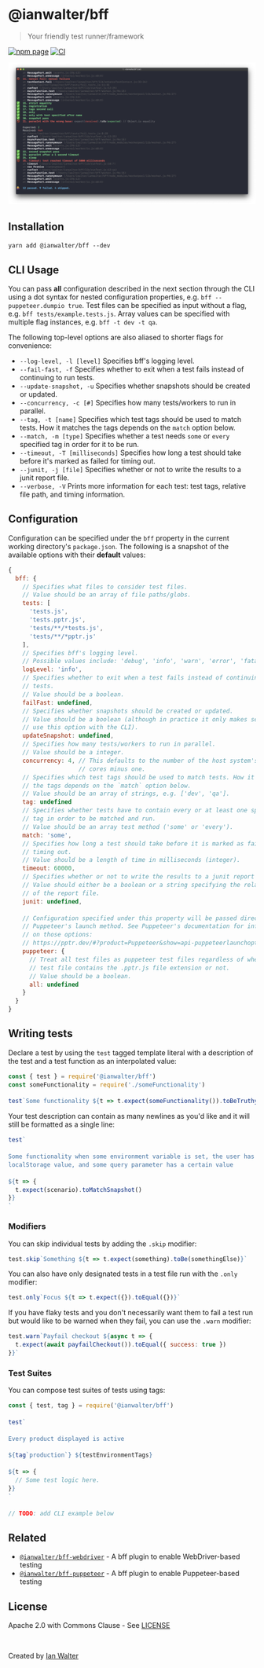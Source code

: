 # @ianwalter/bff
> Your friendly test runner/framework

[![npm page][npmImage]][npmUrl]
[![CI][ciImage]][ciUrl]

[<img src="./screenshot.png">](https://raw.githubusercontent.com/ianwalter/bff/master/screenshot.png)

## Installation

```console
yarn add @ianwalter/bff --dev
```

## CLI Usage

You can pass **all** configuration described in the next section through the CLI
using a dot syntax for nested configuration properties, e.g.
`bff --puppeteer.dumpio true`. Test files can be specified as input without a
flag, e.g. `bff tests/example.tests.js`. Array values can be specified with
multiple flag instances, e.g. `bff -t dev -t qa`.

The following top-level options are also aliased to shorter flags for
convenience:

* `--log-level, -l [level]` Specifies bff's logging level.
* `--fail-fast, -f` Specifies whether to exit when a test fails instead of
  continuing to run tests.
* `--update-snapshot, -u` Specifies whether snapshots should be created or
  updated.
* `--concurrency, -c [#]` Specifies how many tests/workers to run in parallel.
* `--tag, -t [name]` Specifies which test tags should be used to match tests.
  How it matches the tags depends on the `match` option below.
* `--match, -m [type]` Specifies whether a test needs `some` or `every`
  specified tag in order for it to be run.
* `--timeout, -T [milliseconds]` Specifies how long a test should take before
  it's marked as failed for timing out.
* `--junit, -j [file]` Specifies whether or not to write the results to a junit
  report file.
* `--verbose, -V` Prints more information for each test: test tags, relative
  file path, and timing information.

## Configuration

Configuration can be specified under the `bff` property in the current working
directory's `package.json`. The following is a snapshot of the available options
with their **default** values:

```js
{
  bff: {
    // Specifies what files to consider test files.
    // Value should be an array of file paths/globs.
    tests: [
      'tests.js',
      'tests.pptr.js',
      'tests/**/*tests.js',
      'tests/**/*pptr.js'
    ],
    // Specifies bff's logging level.
    // Possible values include: 'debug', 'info', 'warn', 'error', 'fatal'
    logLevel: 'info',
    // Specifies whether to exit when a test fails instead of continuing to run
    // tests.
    // Value should be a boolean.
    failFast: undefined,
    // Specifies whether snapshots should be created or updated.
    // Value should be a boolean (although in practice it only makes sense to
    // use this option with the CLI).
    updateSnapshot: undefined,
    // Specifies how many tests/workers to run in parallel.
    // Value should be a integer.
    concurrency: 4, // This defaults to the number of the host system's CPU
                    // cores minus one.
    // Specifies which test tags should be used to match tests. How it matches
    // the tags depends on the `match` option below.
    // Value should be an array of strings, e.g. ['dev', 'qa'].
    tag: undefined
    // Specifies whether tests have to contain every or at least one specified
    // tag in order to be matched and run.
    // Value should be an array test method ('some' or 'every').
    match: 'some',
    // Specifies how long a test should take before it is marked as failed for
    // timing out.
    // Value should be a length of time in milliseconds (integer).
    timeout: 60000,
    // Specifies whether or not to write the results to a junit report file.
    // Value should either be a boolean or a string specifying the relative path
    // of the report file.
    junit: undefined,

    // Configuration specified under this property will be passed directly to
    // Puppeteer's launch method. See Puppeteer's documentation for information
    // on those options:
    // https://pptr.dev/#?product=Puppeteer&show=api-puppeteerlaunchoptions
    puppeteer: {
      // Treat all test files as puppeteer test files regardless of whether the
      // test file contains the .pptr.js file extension or not.
      // Value should be a boolean.
      all: undefined
    }
  }
}
```

## Writing tests

Declare a test by using the `test` tagged template literal with a description
of the test and a test function as an interpolated value:

```js
const { test } = require('@ianwalter/bff')
const someFunctionality = require('./someFunctionality')

test`Some functionality ${t => t.expect(someFunctionality()).toBeTruthy()}`
```

Your test description can contain as many newlines as you'd like and it will
still be formatted as a single line:

```js
test`

Some functionality when some environment variable is set, the user has some
localStorage value, and some query parameter has a certain value

${t => {
  t.expect(scenario).toMatchSnapshot()
}}
`
```

### Modifiers

You can skip individual tests by adding the `.skip` modifier:

```js
test.skip`Something ${t => t.expect(something).toBe(somethingElse)}`
```

You can also have only designated tests in a test file run with the `.only`
modifier:

```js
test.only`Focus ${t => t.expect({}).toEqual({})}`
```

If you have flaky tests and you don't necessarily want them to fail a test run
but would like to be warned when they fail, you can use the `.warn` modifier:

```js
test.warn`Payfail checkout ${async t => {
  t.expect(await payfailCheckout()).toEqual({ success: true })
}}`
```

### Test Suites

You can compose test suites of tests using tags:

```js
const { test, tag } = require('@ianwalter/bff')

test`

Every product displayed is active

${tag`production`} ${testEnvironmentTags}

${t => {
  // Some test logic here.
}}
`

// TODO: add CLI example below
```



## Related

* [`@ianwalter/bff-webdriver`][bffWebdriverUrl] - A bff plugin to enable
  WebDriver-based testing
* [`@ianwalter/bff-puppeteer`][bffPuppeteerUrl] - A bff plugin to enable
  Puppeteer-based testing

## License

Apache 2.0 with Commons Clause - See [LICENSE][licenseUrl]

&nbsp;

Created by [Ian Walter](https://iankwalter.com)

[npmImage]: https://img.shields.io/npm/v/@ianwalter/bff.svg
[npmUrl]: https://www.npmjs.com/package/@ianwalter/bff
[ciImage]: https://github.com/ianwalter/bff/workflows/CI/badge.svg
[ciUrl]: https://github.com/ianwalter/bff/actions
[bffWebdriverUrl]: https://github.com/ianwalter/bff-webdriver
[bffPuppeteerUrl]: https://github.com/ianwalter/bff-puppeteer
[licenseUrl]: https://github.com/ianwalter/bff/blob/master/LICENSE
